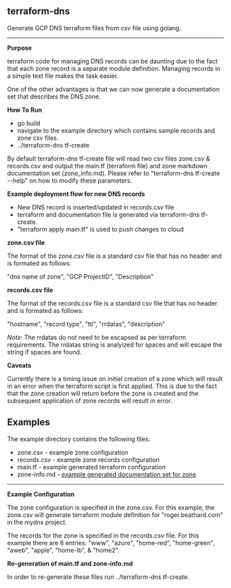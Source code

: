 
## terraform-dns
Generate GCP DNS terraform files from csv file using golang.

------

**Purpose**

terraform code for managing DNS records can be daunting due to the fact that each zone record is a separate module definition. Managing records in a simple text file makes the task easier.

One of the other advantages is that we can now generate a documentation set that describes the DNS zone.

**How To Run**
- go build
- navigate to the example directory which contains sample records and zone csv files.
- ../terraform-dns tf-create

By default terraform-dns tf-create file will read two csv files zone.csv & records.csv and output the main.tf (terraform file) and zone markdown documentation set (zone_info.md). Please refer to "terraform-dns tf-create --help" on how to modify these parameters.

**Example deployment flow for new DNS records**

- New DNS record is inserted/updated in records.csv file
- terraform and documentation file is generated via terraform-dns tf-create.
- "terraform apply main.tf" is used to push changes to cloud

**zone.csv file**

The format of the zone.csv file is a standard csv file that has no header and is formated as follows:

"dns name of zone", "GCP ProjectID", "Description" 

**records.csv file**

The format of the records.csv file is a standard csv file that has no header and is formated as follows:

"hostname", "record type", "ttl", "rrdatas", "description"

*Note:* The rrdatas do not need to be escapsed as per terraform requirements. The rrdatas string is analyized for spaces and will escape the string if spaces are found.

**Caveats**

Currently there is a timing issue on initial creation of a zone which will result in an error when the terraform script is first applied. This is due to the fact that the zone creation will return before the zone is created and the subsequent application of zone records will result in error.

## Examples

The example directory contains the following files:
- zone.csv - example zone configuration
- records.csv - example zone records configuration 
- main.tf - example generated terraform configuration
- zone-info.md - [example generated documentation set for zone](zone_info.md)

---

**Example Configuration**

The zone configuration is specified in the zone.csv. For this example, the zone.csv will generate terraform module definition for "roger.beathard.com" in the mydns project.

The records for the zone is specified in the records.csv file. For this example there are 8 entries: "www", "azure", "home-red", "home-green", "aweb", "apple", "home-lb", & "home2".

**Re-generation of main.tf and zone-info.md**

In order to re-generate these files run ../terraform-dns tf-create.




